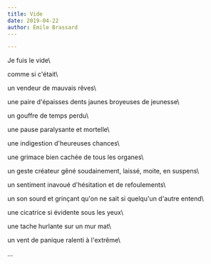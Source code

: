 ```yaml
---
title: Vide
date: 2019-04-22
author: Émile Brassard
​---

---
```


Je fuis le vide\

comme si c'était\ 

un vendeur de mauvais rêves\

une paire d'épaisses dents jaunes broyeuses de jeunesse\

un gouffre de temps perdu\

une pause paralysante et mortelle\

une indigestion d'heureuses chances\

une grimace bien cachée de tous les organes\

un geste créateur gêné soudainement, laissé, moite, en suspens\

un sentiment inavoué d'hésitation et de refoulements\

un son sourd et grinçant qu'on ne sait si quelqu'un d'autre entend\

une cicatrice si évidente sous les yeux\

une tache hurlante sur un mur mat\

un vent de panique ralenti à l'extrême\

...

